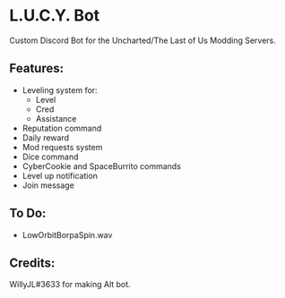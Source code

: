 # L.U.C.Y. Bot
Custom Discord Bot for the Uncharted/The Last of Us Modding Servers.

## Features:
 - Leveling system for:
   - Level
   - Cred
   - Assistance
 - Reputation command
 - Daily reward
 - Mod requests system
 - Dice command
 - CyberCookie and SpaceBurrito commands
 - Level up notification
 - Join message

## To Do:
 - LowOrbitBorpaSpin.wav
 

## Credits:
WillyJL#3633 for making Alt bot.

